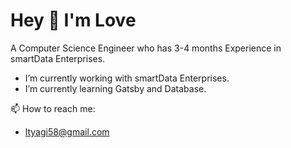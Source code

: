 # Hey 👋 I'm Love

A Computer Science Engineer who has 3-4 months Experience in smartData Enterprises.

-  I’m currently working with smartData Enterprises.
-  I’m currently learning Gatsby and Database.

 📫 How to reach me: 
 
 - ltyagi58@gmail.com
 
